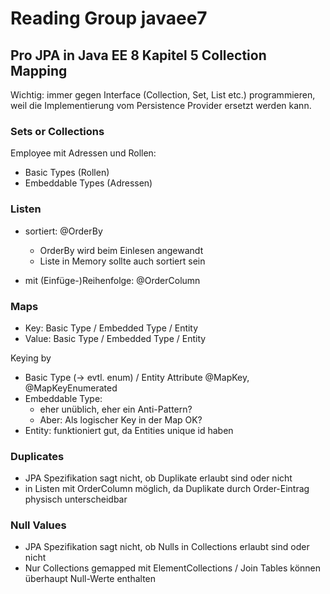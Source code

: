 # Reading Group javaee7

## Pro JPA in Java EE 8 Kapitel 5 Collection Mapping

Wichtig: immer gegen Interface (Collection, Set, List etc.) programmieren, weil die 
Implementierung vom Persistence Provider ersetzt werden kann.

### Sets or Collections

Employee mit Adressen und Rollen:

* Basic Types (Rollen)
* Embeddable Types (Adressen)
 
### Listen

* sortiert: @OrderBy 
  * OrderBy wird beim Einlesen angewandt
  * Liste in Memory sollte auch sortiert sein
  
* mit (Einfüge-)Reihenfolge: @OrderColumn

### Maps

* Key: Basic Type / Embedded Type / Entity
* Value: Basic Type / Embedded Type / Entity

Keying by
 * Basic Type (-> evtl. enum) / Entity Attribute @MapKey, @MapKeyEnumerated
 * Embeddable Type: 
    * eher unüblich, eher ein Anti-Pattern? 
    * Aber: Als logischer Key in der Map OK? 
 * Entity: funktioniert gut, da Entities unique id haben
 
 ### Duplicates
 
 * JPA Spezifikation sagt nicht, ob Duplikate erlaubt sind oder nicht
 * in Listen mit OrderColumn möglich, da Duplikate durch Order-Eintrag physisch unterscheidbar
 
 ### Null Values
 * JPA Spezifikation sagt nicht, ob Nulls in Collections erlaubt sind oder nicht
 * Nur Collections gemapped mit ElementCollections / Join Tables können überhaupt Null-Werte enthalten